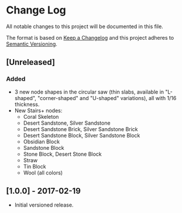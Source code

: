 # Change Log

All notable changes to this project will be documented in this file.

The format is based on [Keep a Changelog](http://keepachangelog.com/)
and this project adheres to [Semantic Versioning](http://semver.org/).

## [Unreleased]

### Added

- 3 new node shapes in the circular saw (thin slabs, available in
  "L-shaped", "corner-shaped" and "U-shaped" variations), all with 1/16
  thickness.
- New Stairs+ nodes:
  - Coral Skeleton
  - Desert Sandstone, Silver Sandstone
  - Desert Sandstone Brick, Silver Sandstone Brick
  - Desert Sandstone Block, Silver Sandstone Block
  - Obsidian Block
  - Sandstone Block
  - Stone Block, Desert Stone Block
  - Straw
  - Tin Block
  - Wool (all colors)

## [1.0.0] - 2017-02-19

- Initial versioned release.

